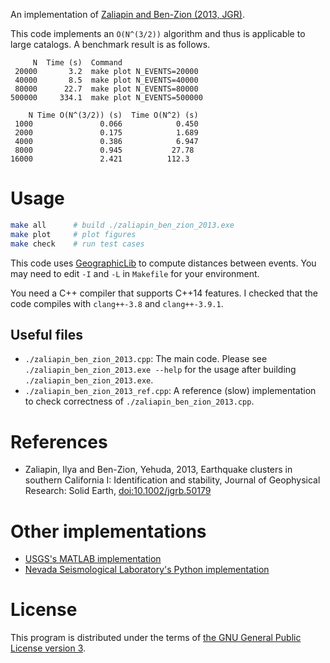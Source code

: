 An implementation of [Zaliapin and Ben-Zion (2013, JGR)](http://doi.wiley.com/10.1002/jgrb.50179).

This code implements an `O(N^(3/2))` algorithm and thus is applicable to large catalogs.
A benchmark result is as follows.

```
     N  Time (s)  Command
 20000       3.2  make plot N_EVENTS=20000
 40000       8.5  make plot N_EVENTS=40000
 80000      22.7  make plot N_EVENTS=80000
500000     334.1  make plot N_EVENTS=500000
```

```
    N Time O(N^(3/2)) (s)  Time O(N^2) (s)
 1000               0.066            0.450
 2000               0.175            1.689
 4000               0.386            6.947
 8000               0.945           27.78
16000               2.421          112.3
```

# Usage

```bash
make all      # build ./zaliapin_ben_zion_2013.exe
make plot     # plot figures
make check    # run test cases
```

This code uses [GeographicLib](http://geographiclib.sourceforge.net/) to compute distances between events.
You may need to edit `-I` and `-L` in `Makefile` for your environment.

You need a C++ compiler that supports C++14 features.
I checked that the code compiles with `clang++-3.8` and `clang++-3.9.1`.

## Useful files

- `./zaliapin_ben_zion_2013.cpp`: The main code.
    Please see `./zaliapin_ben_zion_2013.exe --help` for the usage after building `./zaliapin_ben_zion_2013.exe`.
- `./zaliapin_ben_zion_2013_ref.cpp`: A reference (slow) implementation to check correctness of `./zaliapin_ben_zion_2013.cpp`.

# References

- Zaliapin, Ilya and Ben-Zion, Yehuda, 2013, Earthquake clusters in southern California I: Identification and stability, Journal of Geophysical Research: Solid Earth, [doi:10.1002/jgrb.50179](https://dx.doi.org/10.1002/jgrb.50179)

# Other implementations

- [USGS's MATLAB implementation](https://github.com/usgs/CatStat/blob/e474632893b36021ee3ea67831346c9cd91fa377/QCreport/Cluster_Detection.m)
- [Nevada Seismological Laboratory's Python implementation](https://github.com/NVSeismoLab/eqclustering)

# License

This program is distributed under the terms of [the GNU General Public License version 3](https://www.gnu.org/licenses/gpl-3.0.txt).
